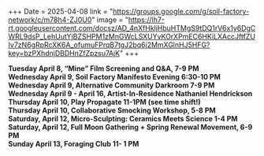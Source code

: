 +++
Date = 2025-04-08
link = "https://groups.google.com/g/soil-factory-network/c/m78h4-ZJ0U0"
image = "https://lh7-rt.googleusercontent.com/docsz/AD_4nXfHkljHbuHTMgS9tDQ1rV6x1y6DgCWRL9dsP_LehUutYjBZSHPM1zMnGWcLSXUYvKOrXPmEC6HKiLXAccJftfZUIv7zN6gRpRcXK6A_ofumuFPrqB7tgJ2bq6j2MmXGlnHJ5HFG?key=bzPXhdnjDBDHnZfZpzsu7AjK"
+++

**Tuesday April 8, “Mine” Film Screening and Q\&A, 7-9 PM**  
**Wednesday April 9, Soil Factory Manifesto Evening 6:30-10 PM**  
**Wednesday April 9, Alternative Community Darkroom 7-9 PM**  
**Wednesday April 9 \- April 16, Artist-In-Residence Nathaniel Hendrickson**  
**Thursday April 10, Play Propagate 11-1PM (see time shift\!)**  
**Thursday April 10, Collaborative Smocking Workshop, 5-8 PM**  
**Saturday, April 12, Micro-Sculpting: Ceramics Meets Science 1-4 PM**  
**Saturday, April 12, Full Moon Gathering \+ Spring Renewal Movement, 6-9 PM**  
**Sunday April 13, Foraging Club 11- 1 PM**  

<!--more--\>
